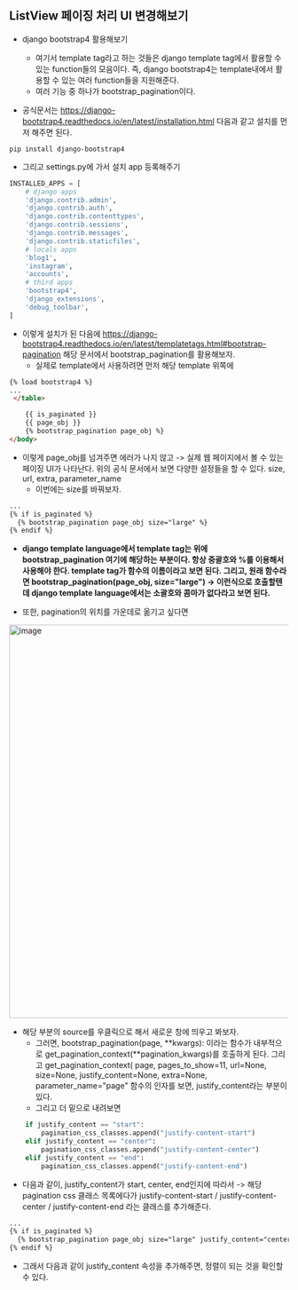 ## ListView 페이징 처리 UI 변경해보기
- django bootstrap4 활용해보기
  - 여기서 template tag라고 하는 것들은 django template tag에서 활용할 수 있는 function들의 모음이다. 즉, django bootstrap4는 template내에서 활용할 수 있는 여러 function들을 지원해준다.
  - 여러 기능 중 하나가 bootstrap_pagination이다.

- 공식문서는 https://django-bootstrap4.readthedocs.io/en/latest/installation.html 다음과 같고 설치를 먼저 해주면 된다.

```terminal
pip install django-bootstrap4
```

- 그리고 settings.py에 가서 설치 app 등록해주기
```python
INSTALLED_APPS = [
    # django apps
    'django.contrib.admin',
    'django.contrib.auth',
    'django.contrib.contenttypes',
    'django.contrib.sessions',
    'django.contrib.messages',
    'django.contrib.staticfiles',
    # locals apps
    'blog1',
    'instagram',
    'accounts',
    # third apps
    'bootstrap4',
    'django_extensions',
    'debug_toolbar',
]
```

- 이렇게 설치가 된 다음에 https://django-bootstrap4.readthedocs.io/en/latest/templatetags.html#bootstrap-pagination 해당 문서에서 bootstrap_pagination를 활용해보자.
  - 실제로 template에서 사용하려면 먼저 해당 template 위쪽에

```html
{% load bootstrap4 %}
...
 </table>

    {{ is_paginated }}
    {{ page_obj }}
    {% bootstrap_pagination page_obj %}
</body>
```

- 이렇게 page_obj를 넘겨주면 에러가 나지 않고 -> 실제 웹 페이지에서 볼 수 있는 페이징 UI가 나타난다. 위의 공식 문서에서 보면 다양한 설정들을 할 수 있다. size, url, extra, parameter_name
  - 이번에는 size를 바꿔보자. 

```html
...
{% if is_paginated %}    
  {% bootstrap_pagination page_obj size="large" %}
{% endif %}
```

- **django template language에서 template tag는 위에 bootstrap_pagination 여기에 해당하는 부분이다. 항상 중괄호와 %를 이용해서 사용해야 한다. template tag가 함수의 이름이라고 보면 된다.
  그리고, 원래 함수라면 bootstrap_pagination(page_obj, size="large") -> 이런식으로 호출할텐데 django template language에서는 소괄호와 콤마가 없다라고 보면 된다.**

- 또한, pagination의 위치를 가운데로 옮기고 싶다면 

<img width="709" alt="image" src="https://user-images.githubusercontent.com/95380638/154414347-29575279-5bf0-470e-8454-de803688716d.png">

- 해당 부분의 source를 우클릭으로 해서 새로운 창에 띄우고 봐보자.
  - 그러면, bootstrap_pagination(page, **kwargs): 이라는 함수가 내부적으로 get_pagination_context(**pagination_kwargs)를 호출하게 된다. 그리고 get_pagination_context(
    page, pages_to_show=11, url=None, size=None, justify_content=None, extra=None, parameter_name="page" 함수의 인자를 보면, justify_content라는 부분이 있다.
  - 그리고 더 밑으로 내려보면

```python
    if justify_content == "start":
        pagination_css_classes.append("justify-content-start")
    elif justify_content == "center":
        pagination_css_classes.append("justify-content-center")
    elif justify_content == "end":
        pagination_css_classes.append("justify-content-end")
```

- 다음과 같이, justify_content가 start, center, end인지에 따라서 -> 해당 pagination css 클래스 목록에다가 justify-content-start / justify-content-center / justify-content-end 라는 클래스를 추가해준다.

```html
...
{% if is_paginated %}    
  {% bootstrap_pagination page_obj size="large" justify_content="center" %}
{% endif %}
```

- 그래서 다음과 같이 justify_content 속성을 추가해주면, 정렬이 되는 것을 확인할 수 있다.
